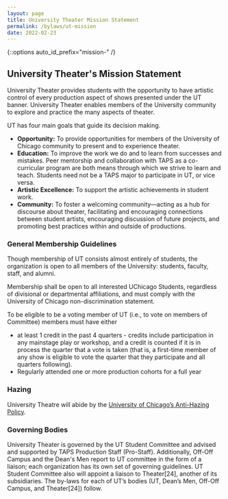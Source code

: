 ```yaml
---
layout: page
title: University Theater Mission Statement
permalink: /bylaws/ut-mission
date: 2022-02-23
---
```


{::options auto_id_prefix="mission-" /}
## University Theater's Mission Statement

University Theater provides students with the opportunity to have artistic control of every production aspect of shows presented under the UT banner. University Theater enables members of the University community to explore and practice the many aspects of theater.

UT has four main goals that guide its decision making.

  * **Opportunity:** To provide opportunities for members of the University of Chicago community to present and to experience theater.
  * **Education:** To improve the work we do and to learn from successes and mistakes. Peer mentorship and collaboration with TAPS as a co-curricular program are both means through which we strive to learn and teach. Students need not be a TAPS major to participate in UT, or vice versa.
  * **Artistic Excellence:** To support the artistic achievements in student work.
  * **Community:** To foster a welcoming community—acting as a hub for discourse about theater, facilitating and encouraging connections between student artists, encouraging discussion of future projects, and promoting best practices within and outside of productions.

### General Membership Guidelines

Though membership of UT consists almost entirely of students, the organization is open to all members of the University: students, faculty, staff, and alumni.

Membership shall be open to all interested UChicago Students, regardless of divisional or departmental affiliations, and must comply with the University of Chicago non-discrimination statement.

To be eligible to be a voting member of UT (i.e., to vote on members of Committee) members must have either

  * at least 1 credit in the past 4 quarters - credits include participation in any mainstage play or workshop, and a credit is counted if it is in process the quarter that a vote is taken (that is, a first-time member of any show is eligible to vote the quarter that they participate and all quarters following).
  * Regularly attended one or more production cohorts for a full year

### Hazing

University Theatre will abide by the [University of Chicago’s Anti-Hazing Policy](https://studentmanual.uchicago.edu/university-policies/hazing-policy/#).

### Governing Bodies

University Theater is governed by the UT Student Committee and advised and supported by TAPS Production Staff (Pro-Staff). Additionally, Off-Off Campus and the Dean's Men report to UT committee in the form of a liaison; each organization has its own set of governing guidelines. UT Student Committee also will appoint a liaison to Theater[24], another of its subsidiaries. The by-laws for each of UT’s bodies (UT, Dean’s Men, Off-Off Campus, and Theater[24]) follow.
